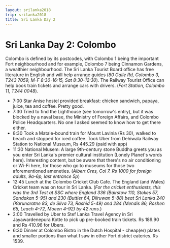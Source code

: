 ```yaml
---
layout: srilanka2018
trip: srilanka2018
title: Sri Lanka Day 2
---
```


# Sri Lanka Day 2: Colombo

Colombo is defined by its postcodes, with Colombo 1 being the important Fort neighbourhood and for example, Colombo 7 being Cinnamon Gardens, a wealthier neighbourhood. The Sri Lanka Tourist Board office has free literature in English and will help arrange guides (*80 Galle Rd, Colombo 3, T243 7059, M-F 8:30-16:15, Sat 8:30-12:30*). The Railway Tourist Office can help book train tickets and arrange cars with drivers. (*Fort Station, Colombo 11, T244 0048*).

* 7:00 Star Anise hostel provided breakfast: chicken sandwich, papaya, juice, tea and coffee. Pretty good.
* 7:30 Tried to find the Lighthouse (see tomorrow's entry), but it was blocked by a naval base, the Ministry of Foreign Affairs, and Colombo Police Headquarters. No one I asked seemed to know how to get there either.
* 8:30 Took a Matale-bound train for Mount Lavinia (Rs 30), walked to beach and stopped for iced coffee. Took Uber from Dehiwala Railway Station to National Museum, Rs 445.29 (paid with app)
* 11:30 National Musem: A large 9th-century stone Buddha greets you as you enter Sri Lanka's premier cultural institution (Lonely Planet's words here). Interesting content, but be aware that there's no air conditioning or Wi-Fi here, for those who go to museums for those two aforementioned ameneties. (*Albert Cres, Col 7. Rs 1000 for foreign adults, 9a-6p, last entrance 5p*)
* 12:45 Lunch at the Colombo Cricket Club Cafe. The England (and Wales) Cricket team was on tour in Sri Lanka. (*For the cricket enthusiasts, this was the 3rd Test at SSC where England 336 (Bairstow 110, Stokes 57, Sandakan 5-95) and 230 (Buttler 64, Dilruwan 5-88) beat Sri Lanka 240 (Karunaratne 83, de Silva 73, Rashid 5-49) and 284 (Mendis 86, Roshen 65, Leach 4-72, Moeen 4-92) by 42 runs.*)
* 2:00 Travelled by Uber to Stef Lanka Travel Agency in Sri Jayawardenepura Kotte to pick up pre-booked train tickets. Rs 189.90 and Rs 410.96 for Ubers.
* 6:30 Dinner at Colombo Bistro in the Dutch Hospital - cheap(er) plates and smaller portions than what I saw in other Fort district eateries. Rs 1539.

